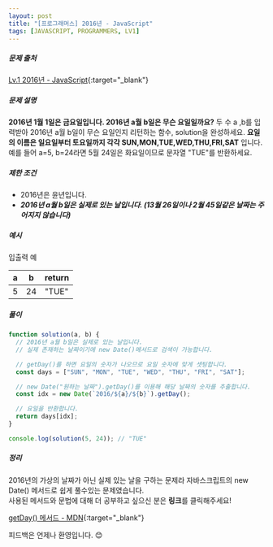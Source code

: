 ```yaml
---
layout: post
title: "[프로그래머스] 2016년 - JavaScript"
tags: [JAVASCRIPT, PROGRAMMERS, LV1]
---
```


##### 문제 출처

[Lv.1 2016년 - JavaScript](https://school.programmers.co.kr/learn/courses/30/lessons/12901?language=javascript){:target="\_blank"}

##### 문제 설명

**2016년 1월 1일은 금요일입니다. 2016년 a월 b일은 무슨 요일일까요?** 두 수 a ,b를 입력받아 2016년 a월 b일이 무슨 요일인지 리턴하는 함수, solution을 완성하세요. **요일의 이름은 일요일부터 토요일까지 각각 SUN,MON,TUE,WED,THU,FRI,SAT** 입니다. 예를 들어 a=5, b=24라면 5월 24일은 화요일이므로 문자열 "TUE"를 반환하세요.

##### 제한 조건

- 2016년은 윤년입니다.
- **_2016년 a월 b일은 실제로 있는 날입니다. (13월 26일이나 2월 45일같은 날짜는 주어지지 않습니다)_**

##### 예시

입출력 예

| a   | b   | return |
| --- | --- | ------ |
| 5   | 24  | "TUE"  |

##### 풀이

```javascript
function solution(a, b) {
  // 2016년 a월 b일은 실제로 있는 날입니다.
  // 실제 존재하는 날짜이기에 new Date()메서드로 검색이 가능합니다.

  // getDay()를 하면 요일의 숫자가 나오므로 요일 숫자에 맞게 셋팅합니다.
  const days = ["SUN", "MON", "TUE", "WED", "THU", "FRI", "SAT"];

  // new Date("원하는 날짜").getDay()를 이용해 해당 날짜의 숫자를 추출합니다.
  const idx = new Date(`2016/${a}/${b}`).getDay();

  // 요일을 반환합니다.
  return days[idx];
}

console.log(solution(5, 24)); // "TUE"
```

##### 정리

2016년의 가상의 날짜가 아닌 실제 있는 날을 구하는 문제라 자바스크립트의 new Date() 메서드로 쉽게 풀수있는 문제였습니다.<br />
사용된 메서드와 문법에 대해 더 공부하고 싶으신 분은 **링크**를 클릭해주세요!

[getDay() 메서드 - MDN](https://developer.mozilla.org/ko/docs/Web/JavaScript/Reference/Global_Objects/Date/getDay){:target="\_blank"}<br />

피드백은 언제나 환영입니다. 😊
